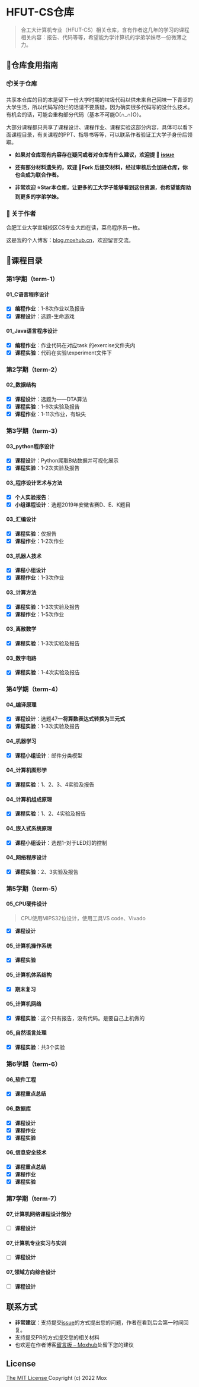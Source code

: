 # HFUT-CS仓库

> 合工大计算机专业（HFUT-CS）相关仓库，含有作者这几年的学习的课程相关内容：报告、代码等等，希望能为学计算机的学弟学妹尽一份微薄之力。

## 📖仓库食用指南

### 📦关于仓库

共享本仓库的目的本是留下一份大学时期的垃圾代码以供未来自己回味一下青涩的大学生活，所以代码写的烂的话请不要质疑，因为确实很多代码写的没什么技术。有机会的话，可能会重构部分代码（基本不可能O(∩_∩)O）。

大部分课程都只共享了课程设计、课程作业、课程实验这部分内容，具体可以看下面课程目录，有关课程的PPT、指导书等等，可以联系作者验证工大学子身份后领取。

- **如果对仓库现有内容存在疑问或者对仓库有什么建议，欢迎提 🎤 [issue](https://github.com/mox-hub/hfut-cs/issues)**

- **还有部分材料遗失的，欢迎 🍴Fork 后提交材料，经过审核后会加进仓库，你也会成为联合作者。**
- **非常欢迎 ⭐Star本仓库，让更多的工大学子能够看到这份资源，也希望能帮助到更多的学弟学妹。**

### 🤠 关于作者

合肥工业大学宣城校区CS专业大四在读，菜鸟程序员一枚。

这是我的个人博客：[blog.moxhub.cn](https://blog.moxhub.cn)，欢迎留言交流。
## 📑课程目录

### 第1学期（term-1）

#### 01_C语言程序设计

- [x] **编程作业**：1-8次作业以及报告
- [x] **课程设计**：选题-生命游戏

#### 01_Java语言程序设计

- [x] **编程作业**：作业代码在对应task 的exercise文件夹内
- [x] **课程实验**：代码在实验\experiment文件下

### 第2学期（term-2）

#### 02_数据结构

- [x] **课程设计**：选题为——DTA算法
- [x] **课程实验**：1-9次实验及报告
- [x] **课程作业**：1-11次作业，有缺失

### 第3学期（term-3）

#### 03_python程序设计

- [x] **课程设计**：Python爬取B站数据并可视化展示
- [x] **课程实验**：1-2次实验及报告

#### 03_程序设计艺术与方法

- [x] **个人实验报告**：
- [x] **小组课程设计**：选题2019年安徽省赛D、E、K题目

#### 03_汇编设计

- [x] **课程实验**：仅报告
- [x] **课程作业**：1-2次作业

#### 03_机器人技术

- [x] **课程小组设计**
- [x] **课程作业**：1-3次作业

#### 03_计算方法

- [x] **课程实验**：1-3次实验及报告
- [x] **课程作业**：1-5次作业

#### 03_离散数学

- [x] **课程实验**：1-3次实验及报告

#### 03_数字电路

- [x] **课程实验**：1-4次实验及报告

### 第4学期（term-4）

#### 04_编译原理

- [x] **课程设计**：选题47—**将算数表达式转换为三元式**
- [x] **课程实验**：1-3次实验及报告

#### 04_机器学习

- [x] **课程小组设计**：邮件分类模型

#### 04_计算机图形学

- [x] **课程实验**：1、2、3、4实验及报告

#### 04_计算机组成原理

- [x] **课程实验**：1、2、4实验及报告

#### 04_嵌入式系统原理

- [x] **课程小组设计**：选题1-对于LED灯的控制

#### 04_网络程序设计

- [x] **课程实验**：2、3实验及报告

### 第5学期（term-5）

#### 05_CPU硬件设计

> CPU使用MIPS32位设计，使用工具VS code、Vivado

- [x] **课程设计**

#### 05_计算机操作系统

- [x] **课程实验**

#### 05_计算机体系结构

- [x] **期末复习**

#### 05_计算机网络

- [x] **课程实验**：这个只有报告，没有代码。是要自己上机做的

#### 05_自然语言处理

- [x] **课程实验**：共3个实验

### 第6学期（term-6）

#### 06_软件工程

- [x] **课程重点总结**

#### 06_数据库

- [x] **课程设计**
- [x] **课程作业**
- [x] **课程实验**

#### 06_信息安全技术

- [x] **课程重点总结**
- [x] **课程作业**
- [x] **课程实验**

### 第7学期（term-7）

#### 07_计算机网络课程设计部分

- [ ] **课程设计**

#### 07_计算机专业实习与实训

- [ ] **课程设计**

#### 07_领域方向综合设计

- [ ] **课程设计**

## 联系方式

- **非常建议**：支持提交[issue](https://github.com/mox-hub/hfut-cs/issues)的方式提出您的问题，作者在看到后会第一时间回复。
- 支持提交PR的方式提交您的相关材料
- 也欢迎在作者博客[留言板 – Moxhub](https://blog.moxhub.cn/s/board)处留下您的建议

## License

[The MIT License ](https://opensource.org/licenses/MIT)
Copyright (c) 2022 Mox


